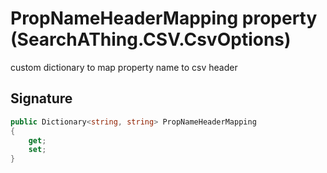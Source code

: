 # PropNameHeaderMapping property (SearchAThing.CSV.CsvOptions)
custom dictionary to map property name to csv header

## Signature
```csharp
public Dictionary<string, string> PropNameHeaderMapping
{
    get;
    set;
}
```
